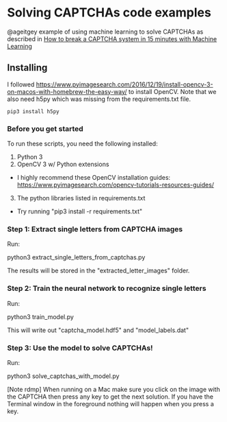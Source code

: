 # Solving CAPTCHAs code examples
@ageitgey example of using machine learning to solve CAPTCHAs as described in [How to break a CAPTCHA system in 15 minutes with Machine Learning](https://medium.com/@ageitgey/how-to-break-a-captcha-system-in-15-minutes-with-machine-learning-dbebb035a710)

## Installing

I followed https://www.pyimagesearch.com/2016/12/19/install-opencv-3-on-macos-with-homebrew-the-easy-way/ to install OpenCV. Note that we also need h5py which was missing from the requirements.txt file.

```
pip3 install h5py
```

### Before you get started

To run these scripts, you need the following installed:

1. Python 3
2. OpenCV 3 w/ Python extensions
 - I highly recommend these OpenCV installation guides: 
   https://www.pyimagesearch.com/opencv-tutorials-resources-guides/ 
3. The python libraries listed in requirements.txt
 - Try running "pip3 install -r requirements.txt"

### Step 1: Extract single letters from CAPTCHA images

Run:

python3 extract_single_letters_from_captchas.py

The results will be stored in the "extracted_letter_images" folder.


### Step 2: Train the neural network to recognize single letters

Run:

python3 train_model.py

This will write out "captcha_model.hdf5" and "model_labels.dat"


### Step 3: Use the model to solve CAPTCHAs!

Run: 

python3 solve_captchas_with_model.py

[Note rdmp] When running on a Mac make sure you click on the image with the CAPTCHA then press any key to get the next solution. If you have the Terminal window in the foreground nothing will happen when you press a key.
